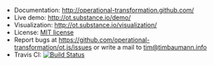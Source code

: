 * Documentation: http://operational-transformation.github.com/
* Live demo: http://ot.substance.io/demo/
* Visualization: http://ot.substance.io/visualization/
* License: [MIT license](https://github.com/operational-transformation/ot.js/blob/master/LICENSE)
* Report bugs at https://github.com/operational-transformation/ot.js/issues or write a mail to [tim@timbaumann.info](mailto:tim@timbaumann.info)
* Travis CI: [![Build Status](https://secure.travis-ci.org/operational-transformation/ot.js.png?branch=master)](http://travis-ci.org/operational-transformation/ot.js)
